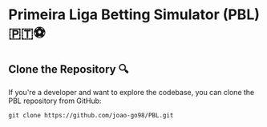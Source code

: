 # Primeira Liga Betting Simulator (PBL) 🇵🇹⚽️

## Clone the Repository 🔍

If you're a developer and want to explore the codebase, you can clone the PBL repository from GitHub:

```
git clone https://github.com/joao-go98/PBL.git
```
